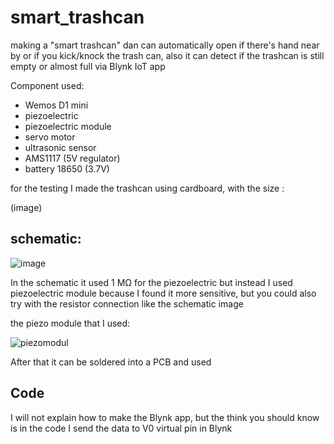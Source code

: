 # smart_trashcan

making a "smart trashcan" dan can automatically open if there's hand near by or if you kick/knock the trash can, also it can detect if the trashcan is still empty or almost full via Blynk IoT app

Component used:
- Wemos D1 mini
- piezoelectric
- piezoelectric module
- servo motor
- ultrasonic sensor
- AMS1117 (5V regulator)
- battery 18650 (3.7V)


for the testing I made the trashcan using cardboard, with the size :

(image)

## schematic:

![image](https://user-images.githubusercontent.com/105662575/223736123-5c3e29b8-d5b3-459d-9f91-a150b90c5555.png)

In the schematic it used 1 MΩ for the piezoelectric but instead I used piezoelectric module because I found it more sensitive, but you could also try with the resistor connection like the schematic image

the piezo module that I used:

![piezomodul](https://user-images.githubusercontent.com/105662575/223737358-cd96f87f-9d74-49e9-adb6-5efe5d64262e.jpg)

After that it can be soldered into a PCB and used

## Code

I will not explain how to make the Blynk app, but the think you should know is in the code I send the data to V0 virtual pin in Blynk
